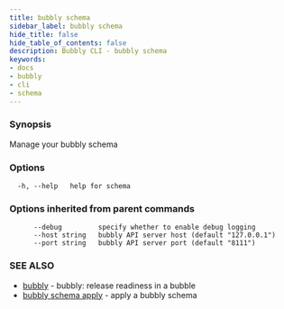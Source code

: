 ```yaml
---
title: bubbly schema
sidebar_label: bubbly schema
hide_title: false
hide_table_of_contents: false
description: Bubbly CLI - bubbly schema
keywords:
- docs
- bubbly
- cli
- schema
---
```


### Synopsis

Manage your bubbly schema

### Options

```
  -h, --help   help for schema
```

### Options inherited from parent commands

```
      --debug         specify whether to enable debug logging
      --host string   bubbly API server host (default "127.0.0.1")
      --port string   bubbly API server port (default "8111")
```

### SEE ALSO

* [bubbly](bubbly.md)	 - bubbly: release readiness in a bubble
* [bubbly schema apply](schema/bubbly-schema-apply.md)	 - apply a bubbly schema